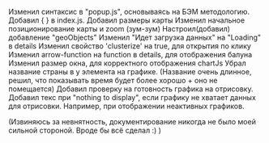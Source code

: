 Изменил синтаксис в "popup.js", основываясь на БЭМ методологию.
Добавил { } в index.js.
Добавил размеры карты
Изменил начальное позиционирование карты и zoom (зум-зум)
Настроил(добавил) добавление "geoObjects"
Изменил "Идет загрузка данных" на "Loading" в details
Изменил свойство 'clusterize' на true, для открытия по клику
Изменил arrow-function на function в details, для отображения балуна
Изменил размер окна, для корректного отображения chartJs
Убрал название страны в у элемента на графике. (Название очень длинное, решил, что показывать время будет более хорошо + оно не помещается)
Добавил проверку на готовность графика на отрисовку.
Добавил текс при "nothing to display", если графику не хватает данных для отрисовки. Например, при отображении неактивных графиков.

(Извиняюсь за невнятность, документирование никогда не было моей сильной стороной. Вроде бы всё сделал :) )